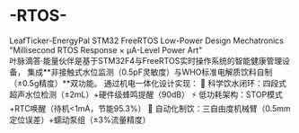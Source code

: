 # -RTOS-
LeafTicker-EnergyPal STM32 FreeRTOS Low-Power Design Mechatronics  
"Millisecond RTOS Response × μA-Level Power Art"  
叶脉滴答·能量伙伴是基于STM32F4与FreeRTOS实时操作系统的智能健康管理设备，
集成**非接触式水位监测（0.5pF灵敏度）与WHO标准电解质饮料自制（±0.5g精度）**双功能。
通过机电一体化设计实现： 
🚰 科学饮水闭环：四段式超声水位检测（±2mL）+硬件级蜂鸣提醒（90dB） 
⚡ 低功耗架构：STOP模式+RTC唤醒（待机&lt;1mA，节能95.3%）
🤖 自动化制饮：三自由度机械臂（0.5mm定位误差）+蠕动泵组（±3%流量精度）

